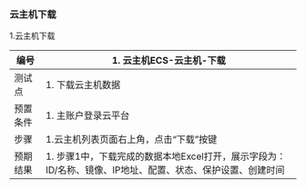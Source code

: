 ### 云主机下载

1.云主机下载

| 编号     | 1. 云主机ECS-云主机-下载                                     |
| -------- | ------------------------------------------------------------ |
| 测试点   | 1. 下载云主机数据                                            |
| 预置条件 | 1. 主账户登录云平台                                          |
| 步骤     | 1.云主机列表页面右上角，点击“下载”按键                       |
| 预期结果 | 1. 步骤1中，下载完成的数据本地Excel打开，展示字段为：ID/名称、镜像、IP地址、配置、状态、保护设置、创建时间 |

